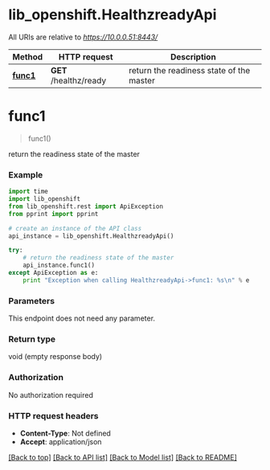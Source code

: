 # lib_openshift.HealthzreadyApi

All URIs are relative to *https://10.0.0.51:8443/*

Method | HTTP request | Description
------------- | ------------- | -------------
[**func1**](HealthzreadyApi.md#func1) | **GET** /healthz/ready | return the readiness state of the master


# **func1**
> func1()

return the readiness state of the master

### Example 
```python
import time
import lib_openshift
from lib_openshift.rest import ApiException
from pprint import pprint

# create an instance of the API class
api_instance = lib_openshift.HealthzreadyApi()

try: 
    # return the readiness state of the master
    api_instance.func1()
except ApiException as e:
    print "Exception when calling HealthzreadyApi->func1: %s\n" % e
```

### Parameters
This endpoint does not need any parameter.

### Return type

void (empty response body)

### Authorization

No authorization required

### HTTP request headers

 - **Content-Type**: Not defined
 - **Accept**: application/json

[[Back to top]](#) [[Back to API list]](../README.md#documentation-for-api-endpoints) [[Back to Model list]](../README.md#documentation-for-models) [[Back to README]](../README.md)

